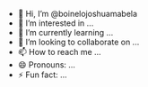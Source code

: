 - 👋 Hi, I’m @boinelojoshuamabela
- 👀 I’m interested in ...
- 🌱 I’m currently learning ...
- 💞️ I’m looking to collaborate on ...
- 📫 How to reach me ...
- 😄 Pronouns: ...
- ⚡ Fun fact: ...

<!---
boinelojoshuamabela/boinelojoshuamabela is a ✨ special ✨ repository because its `README.md` (this file) appears on your GitHub profile.
You can click the Preview link to take a look at your changes.
--->
